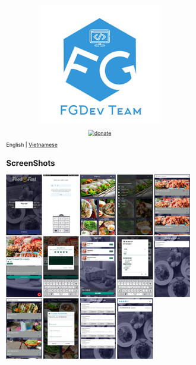 <p align="center">
  <!-- Logo -->
  <img width="320" src="screenshots/FGDev-Logo.png">
</p>

<p align="center">
  <a href="https://www.paypal.me/KenHoangDev">
    <img src="https://img.shields.io/badge/%24-donate-ff69b4.svg" alt="donate">
  </a>
</p>

English | [Vietnamese](./README.vi.md)

## ScreenShots

<img src="screenshots/1.png" width="19%"> <img src="screenshots/2.jpg" width="19%"> <img src="screenshots/3.jpg" width="19%"> <img src="screenshots/4.jpg" width="19%"> <img src="screenshots/5.jpg" width="19%"> <img src="screenshots/6.jpg" width="19%"> <img src="screenshots/7.jpg" width="19%"> <img src="screenshots/8.jpg" width="19%"> <img src="screenshots/9.jpg" width="19%"> <img src="screenshots/10.jpg" width="19%"> <img src="screenshots/11.jpg" width="19%"> <img src="screenshots/12.png" width="19%"> <img src="screenshots/13.png" width="19%"> <img src="screenshots/14.png" width="19%">


